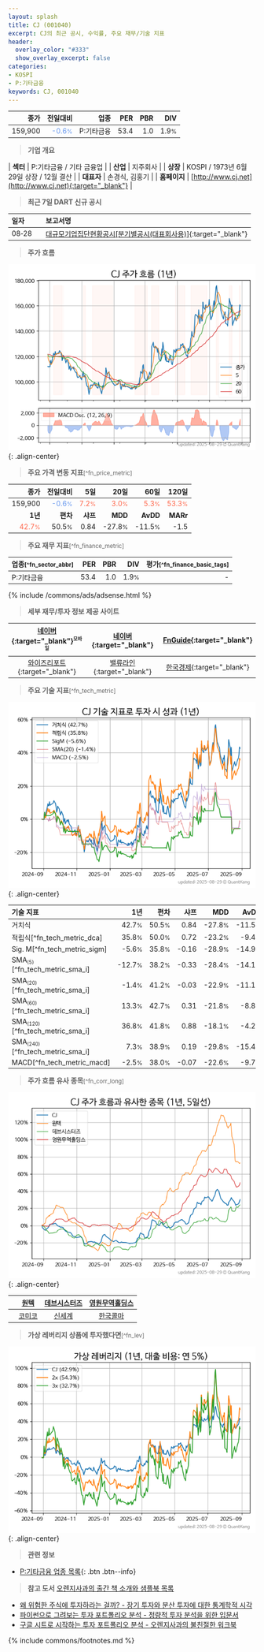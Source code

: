 ```yaml
---
layout: splash
title: CJ (001040)
excerpt: CJ의 최근 공시, 수익률, 주요 재무/기술 지표
header:
  overlay_color: "#333"
  show_overlay_excerpt: false
categories:
- KOSPI
- P:기타금융
keywords: CJ, 001040
---
```


| **종가** | **전일대비** | **업종** | **PER** | **PBR** | **DIV** |
| -------: | -----------: | -------: | ------: | ------: | ------: |
| 159,900 | <span style="color: cornflowerblue">-0.6<small>%</small></span> | P:기타금융 | 53.4 | 1.0 | 1.9<small>%</small> |

<!-- more -->


> **기업 개요**<a id="company"></a>

| <span style="white-space:nowrap;">**섹터**</span> | P:기타금융 / 기타 금융업 |
| <span style="white-space:nowrap;">**산업**</span> | 지주회사 |
| <span style="white-space:nowrap;">**상장**</span> | KOSPI / 1973년 6월 29일 상장 / 12월 결산 |
| <span style="white-space:nowrap;">**대표자**</span> | 손경식, 김홍기 |
| <span style="white-space:nowrap;">**홈페이지**</span> | [http://www.cj.net](http://www.cj.net){:target="_blank"} |


> **최근 7일 DART 신규 공시**<a id="dart"></a>

| **일자** |      | **보고서명** |
| :------- | :--- | :----------- |
| 08&#x2011;28 | | [대규모기업집단현황공시[분기별공시(대표회사용)]](https://dart.fss.or.kr/dsaf001/main.do?rcpNo=20250828001162){:target="_blank"} |


> **주가 흐름**<a id="price"></a>

![001040](/stock/images/001040.png){: .align-center}


> **주요 가격 변동 지표**<small>[^fn_price_metric]</small>

| **종가** | **전일대비** | **5일** | **20일** | **60일** | **120일** |
| -------: | -----------: | ------: | -------: | -------: | --------: |
| 159,900 | <span style="color: cornflowerblue">-0.6<small>%</small></span> | <span style="color: tomato">7.2<small>%</small></span> | <span style="color: tomato">3.0<small>%</small></span> | <span style="color: tomato">5.3<small>%</small></span> | <span style="color: tomato">53.3<small>%</small></span> |
| **1년** | **편차** | **샤프** | **MDD** | **AvDD** | **MARr** |
| <span style="color: tomato">42.7<small>%</small></span> | 50.5<small>%</small> | 0.84 | -27.8<small>%</small> | -11.5<small>%</small> | -1.5 |


> **주요 재무 지표**<small>[^fn_finance_metric]</small>

| **업종**<small>[^fn_sector_abbr]</small> | **PER** | **PBR** | **DIV** | **평가**<small>[^fn_finance_basic_tags]</small> |
| :--------------------------------------- | ------: | ------: | ------: | ----------------------------------------------: |
| P:기타금융 | 53.4 | 1.0 | 1.9<small>%</small> | - |



{% include /commons/ads/adsense.html %}

> **세부 재무/투자 정보 제공 사이트**

| [네이버](https://m.stock.naver.com/domestic/stock/001040/finance/summary){:target="_blank"}<sup><small>모바일</small></sup> | [네이버](https://finance.naver.com/item/coinfo.naver?code=001040){:target="_blank"} | [FnGuide](https://comp.fnguide.com/SVO2/ASP/SVD_Invest.asp?gicode=A001040&MenuYn=Y){:target="_blank"} |
| :---: | :---: | :---: |
| [와이즈리포트](https://comp.wisereport.co.kr/company/c1040001.aspx?cmp_cd=001040){:target="_blank"} | [밸류라인](https://www.valueline.co.kr/finance/summary/001040){:target="_blank"} | [한국경제](https://markets.hankyung.com/stock/001040/financial-summary){:target="_blank"} |


> **주요 기술 지표**<small>[^fn_tech_metric]</small>


![001040](/stock/images/001040_tech.png){: .align-center}

| **기술 지표** | **1년** | **편차** | **샤프** | **MDD** | **AvDD** |
| :------------ | ------: | -----------: | -------: | ------: | -------: |
| 거치식 | 42.7<small>%</small> | 50.5<small>%</small> | 0.84 | -27.8<small>%</small> | -11.5<small>%</small> |
| 적립식[^fn_tech_metric_dca] | 35.8<small>%</small> | 50.0<small>%</small> | 0.72 | -23.2<small>%</small> | -9.4<small>%</small> |
| Sig. M[^fn_tech_metric_sigm] | -5.6<small>%</small> | 35.8<small>%</small> | -0.16 | -28.9<small>%</small> | -14.9<small>%</small> |
| SMA<small><sub>(5)</sub></small>[^fn_tech_metric_sma_i] | -12.7<small>%</small> | 38.2<small>%</small> | -0.33 | -28.4<small>%</small> | -14.1<small>%</small> |
| SMA<small><sub>(20)</sub></small>[^fn_tech_metric_sma_i] | -1.4<small>%</small> | 41.2<small>%</small> | -0.03 | -22.9<small>%</small> | -11.1<small>%</small> |
| SMA<small><sub>(60)</sub></small>[^fn_tech_metric_sma_i] | 13.3<small>%</small> | 42.7<small>%</small> | 0.31 | -21.8<small>%</small> | -8.8<small>%</small> |
| SMA<small><sub>(120)</sub></small>[^fn_tech_metric_sma_i] | 36.8<small>%</small> | 41.8<small>%</small> | 0.88 | -18.1<small>%</small> | -4.2<small>%</small> |
| SMA<small><sub>(240)</sub></small>[^fn_tech_metric_sma_i] | 7.3<small>%</small> | 38.9<small>%</small> | 0.19 | -29.8<small>%</small> | -15.4<small>%</small> |
| MACD[^fn_tech_metric_macd] | -2.5<small>%</small> | 38.0<small>%</small> | -0.07 | -22.6<small>%</small> | -9.7<small>%</small> |


> **주가 흐름 유사 종목**<a id="corr"></a><small>[^fn_corr_long]</small>

![001040](/stock/images/001040_corr.png){: .align-center}

|       | [원텍](/336570/) | [데브시스터즈](/194480/) | [영원무역홀딩스](/009970/) |
| :---: | :------------------------------------: | :------------------------------------: | :------------------------------------: |
|       | [코미코](/183300/) | [신세계](/004170/) | [한국콜마](/161890/) |


> **가상 레버리지 상품에 투자했다면**<a id="2x"></a><small>[^fn_lev]</small>

![001040](/stock/images/001040_2x.png){: .align-center}


> **관련 정보**

- [P:기타금융 업종 목록](/stats/sector/kospi_업종_기타금융_종목/){: .btn .btn--info}

> **참고 도서** [오렌지사과의 출간 책 소개와 샘플북 목록](https://kongdori.tistory.com/691)

- [왜 위험한 주식에 투자하라는 걸까? - 장기 투자와 분산 투자에 대한 통계학적 시각](https://kongdori.tistory.com/421)
- [파이썬으로 그려보는 투자 포트폴리오 분석  - 정량적 투자 분석을 위한 입문서](https://kongdori.tistory.com/643)
- [구글 시트로 시작하는 투자 포트폴리오 분석 - 오렌지사과의 불친절한 워크북](https://kongdori.tistory.com/449)


{% include commons/footnotes.md %}